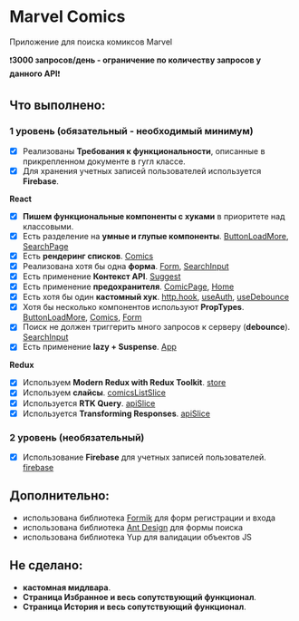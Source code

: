 # Marvel Comics

Приложение для поиска комиксов Marvel

❗**3000 запросов/день - ограничение по количеству запросов у данного API**❗

## Что выполнено:

### 1 уровень (обязательный - необходимый минимум)

- [x] Реализованы **Требования к функциональности**, описанные в прикрепленном документе в гугл классе.
- [x] Для хранения учетных записей пользователей используется **Firebase**.

**React**

- [x] **Пишем функциональные компоненты c хуками** в приоритете над классовыми.
- [x] Есть разделение на **умные и глупые компоненты**. [ButtonLoadMore](https://github.com/elinavagapova/aston/blob/main/src/components/buttonLoadMore/ButtonLoadMore.js), [SearchPage](https://github.com/elinavagapova/aston/blob/main/src/pages/SearchPage.js)
- [x] Есть **рендеринг списков**. [Comics](https://github.com/elinavagapova/aston/blob/main/src/components/%D1%81omics/Comics.js)
- [x] Реализована хотя бы одна **форма**. [Form](https://github.com/elinavagapova/aston/blob/main/src/components/form/Form.js), [SearchInput](https://github.com/elinavagapova/aston/blob/main/src/components/searchInput/SearchInput.js)
- [x] Есть применение **Контекст API**. [Suggest](https://github.com/elinavagapova/aston/blob/main/src/components/suggest/Suggest.js)
- [x] Есть применение **предохранителя**. [ComicPage](https://github.com/elinavagapova/aston/blob/main/src/pages/ComicPage.js), [Home](https://github.com/elinavagapova/aston/blob/main/src/pages/Home.js)
- [x] Есть хотя бы один **кастомный хук**. [http.hook](https://github.com/elinavagapova/aston/blob/main/src/hooks/http.hook.js), [useAuth](https://github.com/elinavagapova/aston/blob/main/src/hooks/useAuth.js), [useDebounce](https://github.com/elinavagapova/aston/blob/main/src/hooks/useDebounce.js)
- [x] Хотя бы несколько компонентов используют **PropTypes**. [ButtonLoadMore](https://github.com/elinavagapova/aston/blob/main/src/components/buttonLoadMore/ButtonLoadMore.js), [Comics](https://github.com/elinavagapova/aston/blob/main/src/components/%D1%81omics/Comics.js), [Form](https://github.com/elinavagapova/aston/blob/main/src/components/form/Form.js)
- [x] Поиск не должен триггерить много запросов к серверу (**debounce**). [SearchInput](https://github.com/elinavagapova/aston/blob/main/src/components/searchInput/SearchInput.js)
- [x] Есть применение **lazy + Suspense**. [App](https://github.com/elinavagapova/aston/blob/main/src/App.js)

**Redux**

- [x] Используем **Modern Redux with Redux Toolkit**. [store](https://github.com/elinavagapova/aston/blob/main/src/store/store.js)
- [x] Используем **слайсы**. [comicsListSlice](https://github.com/elinavagapova/aston/blob/main/src/store/comicsListSlice.js)
- [x] Используется **RTK Query**. [apiSlice](https://github.com/elinavagapova/aston/blob/main/src/api/apiSlice.js)
- [x] Используется **Transforming Responses**. [apiSlice](https://github.com/elinavagapova/aston/blob/main/src/api/apiSlice.js)

### 2 уровень (необязательный)

- [x] Использование **Firebase** для учетных записей пользователей. [firebase](https://github.com/elinavagapova/aston/blob/main/src/firebase.js)

## Дополнительно:

- использована библиотека [Formik](https://formik.org/) для форм регистрации и входа
- использована библиотека [Ant Design](https://ant.design/) для формы поиска
- использована библиотека Yup для валидации объектов JS

## **Не сделано:**

- **кастомная мидлвара**.
- **Страница Избранное и весь сопутствующий функционал**.
- **Страница История и весь сопутствующий функционал**.
